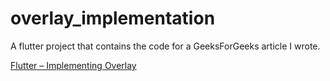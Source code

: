# overlay_implementation

A flutter project that contains the code for a GeeksForGeeks article I wrote.

[Flutter – Implementing Overlay](https://www.geeksforgeeks.org/flutter-implementing-overlay/)

